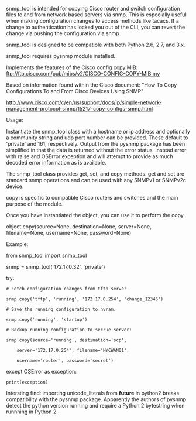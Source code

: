 snmp_tool is intended for copying Cisco router and switch configuration files to and from network based servers via snmp.
This is especially useful when making configuration changes to access methods like tacacs.
If a change to authentication has locked you out of the CLI, you can revert the change via pushing the configuration via snmp.

snmp_tool is designed to be compatible with both Python 2.6, 2.7, and 3.x.

snmp_tool requires pysnmp module installed.

Implements the features of the Cisco config copy MIB:  ftp://ftp.cisco.com/pub/mibs/v2/CISCO-CONFIG-COPY-MIB.my

Based on information found within the Cisco document: "How To Copy Configurations To and From Cisco Devices Using SNMP"

http://www.cisco.com/c/en/us/support/docs/ip/simple-network-management-protocol-snmp/15217-copy-configs-snmp.html


Usage:

Instantiate the snmp_tool class with a hostname or ip address and optionally a community string and udp port number can be provided.     These default to 'private' and 161, respectively.
Output from the pysnmp package has been simplified in that the data is returned without the error status.  Instead error with raise and OSError exception and will attempt to provide as much decoded error information as is available.

The snmp_tool class provides get, set, and copy methods.  get and set are standard snmp operations and can be used with any SNMPv1 or SNMPv2c device.

copy is specific to compatible Cisco routers and switches and the main purpose of the  module.

Once you have instantiated the object, you can use it to perform the copy.

object.copy(source=None, destination=None, server=None, filename=None, username=None, password=None)


Example:


from snmp_tool import snmp_tool

snmp = snmp_tool('172.17.0.32', 'private')

try:

    # Fetch configuration changes from tftp server.

    snmp.copy('tftp', 'running', '172.17.0.254', 'change_12345')

    # Save the running configuration to nvram.

    snmp.copy('running', 'startup')

    # Backup running configuration to secrue server: 

    snmp.copy(source='running', destination='scp',

        server='172.17.0.254', filename='NYCWAN01', 

        username='router', password='secret')

except OSError as exception:

    print(exception)





Intersting find: importing unicode_literals from __future__ in python2 breaks compatibility with the pysnmp package.  Apparently the authors of pysnmp detect the python version running and require a Python 2 bytestring when runnning in Python 2.

